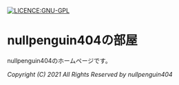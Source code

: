 [![LICENCE:GNU-GPL](https://img.shields.io/badge/LICENCE-GNU--GPL-orange.svg?longCache=true&style=flat-square)](https://github.com/nullpenguin404/nullpenguin404.github.io/blob/master/LICENSE)  
  
# nullpenguin404の部屋  

nullpenguin404のホームページです。  
  
*Copyright (C) 2021 All Rights Reserved by nullpenguin404*
